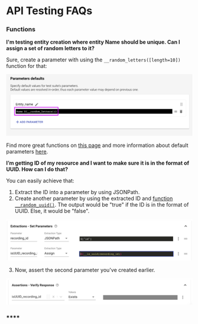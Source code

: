 # API Testing FAQs

### **Functions**

**I'm testing entity creation where entity Name should be unique. Can I assign a set of random letters to it?**

Sure, create a parameter with using the `__random_letters([length=10])` function for that:

![](../.gitbook/assets/screenshot-2021-04-01t155426.154.png)

Find more great functions on [this page](https://docs.loadmill.com/api-testing/test-suite-editor/functions#randomization-functions) and more information about default parameters [here](https://docs.loadmill.com/api-testing/test-suite-editor/test-suite-parameters). 

**I’m getting ID of my resource and I want to make sure it is in the format of UUID. How can I do that?**

You can easily achieve that:

1. Extract the ID into a parameter by using JSONPath.
2. Create another parameter by using the extracted ID and [function `__random_uuid()`](https://docs.loadmill.com/api-testing/test-suite-editor/functions#__random_uuid). The output would be "true" if the ID is in the format of UUID. Else, it would be "false".

![](../.gitbook/assets/extracted_id.png)

   3. Now, assert the second parameter you've created earlier.

![assertion for the extracted parameter](../.gitbook/assets/assertion_extracted_id.png)

### \*\*\*\*

  


  


  



